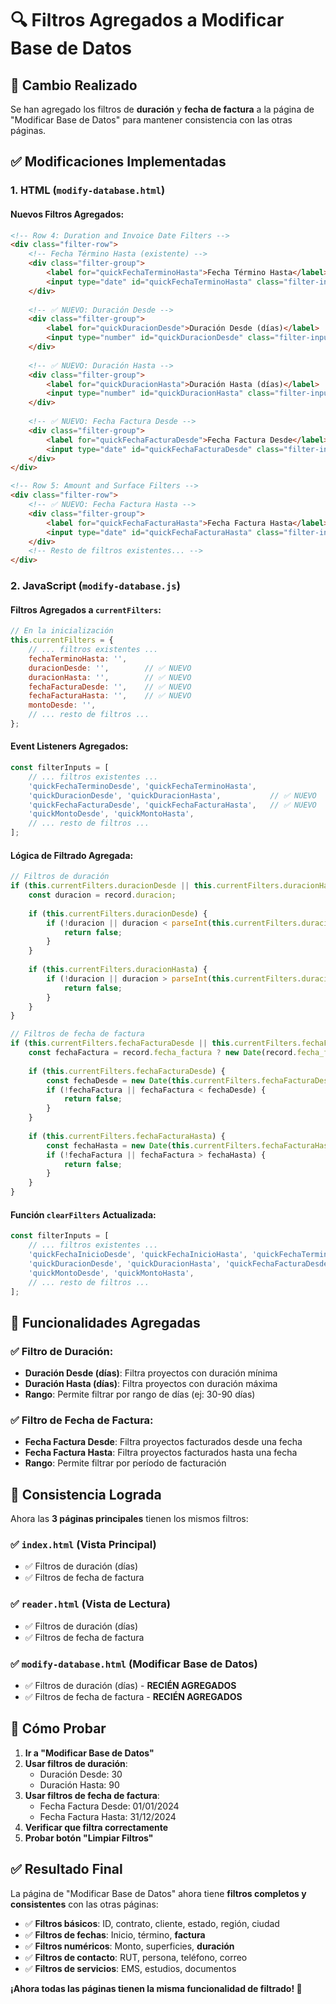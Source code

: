# 🔍 Filtros Agregados a Modificar Base de Datos

## 🎯 Cambio Realizado
Se han agregado los filtros de **duración** y **fecha de factura** a la página de "Modificar Base de Datos" para mantener consistencia con las otras páginas.

## ✅ Modificaciones Implementadas

### 1. **HTML** (`modify-database.html`)

#### Nuevos Filtros Agregados:
```html
<!-- Row 4: Duration and Invoice Date Filters -->
<div class="filter-row">
    <!-- Fecha Término Hasta (existente) -->
    <div class="filter-group">
        <label for="quickFechaTerminoHasta">Fecha Término Hasta</label>
        <input type="date" id="quickFechaTerminoHasta" class="filter-input">
    </div>
    
    <!-- ✅ NUEVO: Duración Desde -->
    <div class="filter-group">
        <label for="quickDuracionDesde">Duración Desde (días)</label>
        <input type="number" id="quickDuracionDesde" class="filter-input" min="0" placeholder="Días mínimos">
    </div>
    
    <!-- ✅ NUEVO: Duración Hasta -->
    <div class="filter-group">
        <label for="quickDuracionHasta">Duración Hasta (días)</label>
        <input type="number" id="quickDuracionHasta" class="filter-input" min="0" placeholder="Días máximos">
    </div>
    
    <!-- ✅ NUEVO: Fecha Factura Desde -->
    <div class="filter-group">
        <label for="quickFechaFacturaDesde">Fecha Factura Desde</label>
        <input type="date" id="quickFechaFacturaDesde" class="filter-input">
    </div>
</div>

<!-- Row 5: Amount and Surface Filters -->
<div class="filter-row">
    <!-- ✅ NUEVO: Fecha Factura Hasta -->
    <div class="filter-group">
        <label for="quickFechaFacturaHasta">Fecha Factura Hasta</label>
        <input type="date" id="quickFechaFacturaHasta" class="filter-input">
    </div>
    <!-- Resto de filtros existentes... -->
</div>
```

### 2. **JavaScript** (`modify-database.js`)

#### Filtros Agregados a `currentFilters`:
```javascript
// En la inicialización
this.currentFilters = {
    // ... filtros existentes ...
    fechaTerminoHasta: '',
    duracionDesde: '',        // ✅ NUEVO
    duracionHasta: '',        // ✅ NUEVO
    fechaFacturaDesde: '',    // ✅ NUEVO
    fechaFacturaHasta: '',    // ✅ NUEVO
    montoDesde: '',
    // ... resto de filtros ...
};
```

#### Event Listeners Agregados:
```javascript
const filterInputs = [
    // ... filtros existentes ...
    'quickFechaTerminoDesde', 'quickFechaTerminoHasta',
    'quickDuracionDesde', 'quickDuracionHasta',           // ✅ NUEVO
    'quickFechaFacturaDesde', 'quickFechaFacturaHasta',   // ✅ NUEVO
    'quickMontoDesde', 'quickMontoHasta',
    // ... resto de filtros ...
];
```

#### Lógica de Filtrado Agregada:
```javascript
// Filtros de duración
if (this.currentFilters.duracionDesde || this.currentFilters.duracionHasta) {
    const duracion = record.duracion;
    
    if (this.currentFilters.duracionDesde) {
        if (!duracion || duracion < parseInt(this.currentFilters.duracionDesde)) {
            return false;
        }
    }
    
    if (this.currentFilters.duracionHasta) {
        if (!duracion || duracion > parseInt(this.currentFilters.duracionHasta)) {
            return false;
        }
    }
}

// Filtros de fecha de factura
if (this.currentFilters.fechaFacturaDesde || this.currentFilters.fechaFacturaHasta) {
    const fechaFactura = record.fecha_factura ? new Date(record.fecha_factura) : null;
    
    if (this.currentFilters.fechaFacturaDesde) {
        const fechaDesde = new Date(this.currentFilters.fechaFacturaDesde);
        if (!fechaFactura || fechaFactura < fechaDesde) {
            return false;
        }
    }
    
    if (this.currentFilters.fechaFacturaHasta) {
        const fechaHasta = new Date(this.currentFilters.fechaFacturaHasta);
        if (!fechaFactura || fechaFactura > fechaHasta) {
            return false;
        }
    }
}
```

#### Función `clearFilters` Actualizada:
```javascript
const filterInputs = [
    // ... filtros existentes ...
    'quickFechaInicioDesde', 'quickFechaInicioHasta', 'quickFechaTerminoDesde', 'quickFechaTerminoHasta',
    'quickDuracionDesde', 'quickDuracionHasta', 'quickFechaFacturaDesde', 'quickFechaFacturaHasta', // ✅ NUEVO
    'quickMontoDesde', 'quickMontoHasta',
    // ... resto de filtros ...
];
```

## 🎯 **Funcionalidades Agregadas**

### ✅ **Filtro de Duración:**
- **Duración Desde (días)**: Filtra proyectos con duración mínima
- **Duración Hasta (días)**: Filtra proyectos con duración máxima
- **Rango**: Permite filtrar por rango de días (ej: 30-90 días)

### ✅ **Filtro de Fecha de Factura:**
- **Fecha Factura Desde**: Filtra proyectos facturados desde una fecha
- **Fecha Factura Hasta**: Filtra proyectos facturados hasta una fecha
- **Rango**: Permite filtrar por período de facturación

## 🔄 **Consistencia Lograda**

Ahora las **3 páginas principales** tienen los mismos filtros:

### ✅ **`index.html`** (Vista Principal)
- ✅ Filtros de duración (días)
- ✅ Filtros de fecha de factura

### ✅ **`reader.html`** (Vista de Lectura)
- ✅ Filtros de duración (días)
- ✅ Filtros de fecha de factura

### ✅ **`modify-database.html`** (Modificar Base de Datos)
- ✅ Filtros de duración (días) - **RECIÉN AGREGADOS**
- ✅ Filtros de fecha de factura - **RECIÉN AGREGADOS**

## 🧪 **Cómo Probar**

1. **Ir a "Modificar Base de Datos"**
2. **Usar filtros de duración**:
   - Duración Desde: 30
   - Duración Hasta: 90
3. **Usar filtros de fecha de factura**:
   - Fecha Factura Desde: 01/01/2024
   - Fecha Factura Hasta: 31/12/2024
4. **Verificar que filtra correctamente**
5. **Probar botón "Limpiar Filtros"**

## ✅ **Resultado Final**

La página de "Modificar Base de Datos" ahora tiene **filtros completos y consistentes** con las otras páginas:

- ✅ **Filtros básicos**: ID, contrato, cliente, estado, región, ciudad
- ✅ **Filtros de fechas**: Inicio, término, **factura**
- ✅ **Filtros numéricos**: Monto, superficies, **duración**
- ✅ **Filtros de contacto**: RUT, persona, teléfono, correo
- ✅ **Filtros de servicios**: EMS, estudios, documentos

**¡Ahora todas las páginas tienen la misma funcionalidad de filtrado! 🎉**
